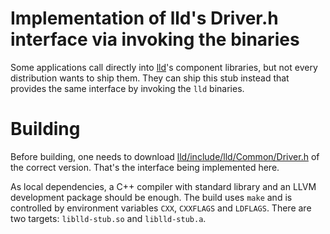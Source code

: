 Implementation of lld's Driver.h interface via invoking the binaries
====================================================================

Some applications call directly into [lld](https://lld.llvm.org/)'s component libraries, but not every distribution wants to ship them.
They can ship this stub instead that provides the same interface by invoking the `lld` binaries.

Building
========

Before building, one needs to download [lld/include/lld/Common/Driver.h](https://github.com/llvm/llvm-project/tree/main/lld/include/lld/Common/Driver.h) of the correct version.
That's the interface being implemented here.

As local dependencies, a C++ compiler with standard library and an LLVM development package should be enough.
The build uses `make` and is controlled by environment variables `CXX`, `CXXFLAGS` and `LDFLAGS`.
There are two targets: `liblld-stub.so` and `liblld-stub.a`.
